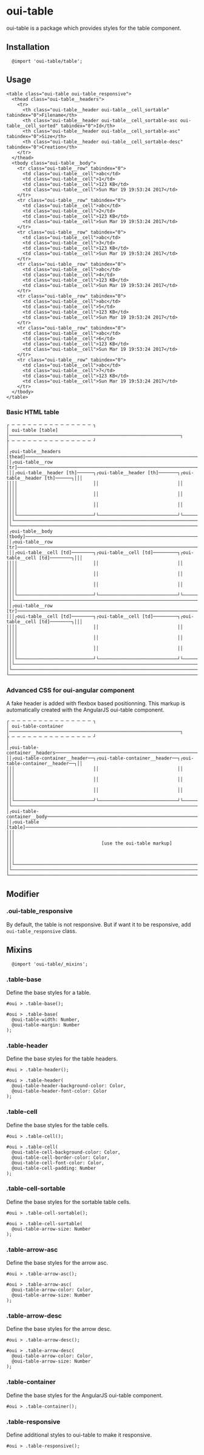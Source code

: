# oui-table

<component-status cx-design="prototype" ux="prototype"></component-status>

oui-table is a package which provides styles for the table component.

## Installation

```less
  @import 'oui-table/table';
```

## Usage

```html:preview
<table class="oui-table oui-table_responsive">
  <thead class="oui-table__headers">
    <tr>
      <th class="oui-table__header oui-table__cell_sortable" tabindex="0">Filename</th>
      <th class="oui-table__header oui-table__cell_sortable-asc oui-table__cell_sorted" tabindex="0">Id</th>
      <th class="oui-table__header oui-table__cell_sortable-asc" tabindex="0">Size</th>
      <th class="oui-table__header oui-table__cell_sortable-desc" tabindex="0">Creation</th>
    </tr>
  </thead>
  <tbody class="oui-table__body">
    <tr class="oui-table__row" tabindex="0">
      <td class="oui-table__cell">abc</td>
      <td class="oui-table__cell">1</td>
      <td class="oui-table__cell">123 KB</td>
      <td class="oui-table__cell">Sun Mar 19 19:53:24 2017</td>
    </tr>
    <tr class="oui-table__row" tabindex="0">
      <td class="oui-table__cell">abc</td>
      <td class="oui-table__cell">2</td>
      <td class="oui-table__cell">123 KB</td>
      <td class="oui-table__cell">Sun Mar 19 19:53:24 2017</td>
    </tr>
    <tr class="oui-table__row" tabindex="0">
      <td class="oui-table__cell">abc</td>
      <td class="oui-table__cell">3</td>
      <td class="oui-table__cell">123 KB</td>
      <td class="oui-table__cell">Sun Mar 19 19:53:24 2017</td>
    </tr>
    <tr class="oui-table__row" tabindex="0">
      <td class="oui-table__cell">abc</td>
      <td class="oui-table__cell">4</td>
      <td class="oui-table__cell">123 KB</td>
      <td class="oui-table__cell">Sun Mar 19 19:53:24 2017</td>
    </tr>
    <tr class="oui-table__row" tabindex="0">
      <td class="oui-table__cell">abc</td>
      <td class="oui-table__cell">5</td>
      <td class="oui-table__cell">123 KB</td>
      <td class="oui-table__cell">Sun Mar 19 19:53:24 2017</td>
    </tr>
    <tr class="oui-table__row" tabindex="0">
      <td class="oui-table__cell">abc</td>
      <td class="oui-table__cell">6</td>
      <td class="oui-table__cell">123 KB</td>
      <td class="oui-table__cell">Sun Mar 19 19:53:24 2017</td>
    </tr>
    <tr class="oui-table__row" tabindex="0">
      <td class="oui-table__cell">abc</td>
      <td class="oui-table__cell">7</td>
      <td class="oui-table__cell">123 KB</td>
      <td class="oui-table__cell">Sun Mar 19 19:53:24 2017</td>
    </tr>
  </tbody>
</table>
```

### Basic HTML table

```
┌ ─ ─ ─ ─ ─ ─ ─ ─ ─ ─ ─ ─ ─ ─ ─ ┐
│ oui-table [table]             │───────────────────────────────────────────────────────────────┐
├ ─ ─ ─ ─ ─ ─ ─ ─ ─ ─ ─ ─ ─ ─ ─ ┘                                                               │
│┌oui-table__headers [thead]───────────────────────────────────────────────────────────────────┐│
││┌oui-table__row [tr]────────────────────────────────────────────────────────────────────────┐││
│││┌oui-table__header [th]──────┐┌oui-table__header [th]───────┐┌oui-table__header [th]──────┐│││
││││                            ││                             ││                            ││││
││││                            ││                             ││                            ││││
││││                            ││                             ││                            ││││
│││└────────────────────────────┘└─────────────────────────────┘└────────────────────────────┘│││
││└───────────────────────────────────────────────────────────────────────────────────────────┘││
│└─────────────────────────────────────────────────────────────────────────────────────────────┘│
│┌oui-table__body [tbody]──────────────────────────────────────────────────────────────────────┐│
││┌oui-table__row [tr]────────────────────────────────────────────────────────────────────────┐││
│││┌oui-table__cell [td]────────┐┌oui-table__cell [td]─────────┐┌oui-table__cell [td]────────┐│││
││││                            ││                             ││                            ││││
││││                            ││                             ││                            ││││
││││                            ││                             ││                            ││││
│││└────────────────────────────┘└─────────────────────────────┘└────────────────────────────┘│││
││└───────────────────────────────────────────────────────────────────────────────────────────┘││
││┌oui-table__row [tr]────────────────────────────────────────────────────────────────────────┐││
│││┌oui-table__cell [td]────────┐┌oui-table__cell [td]─────────┐┌oui-table__cell [td]────────┐│││
││││                            ││                             ││                            ││││
││││                            ││                             ││                            ││││
││││                            ││                             ││                            ││││
│││└────────────────────────────┘└─────────────────────────────┘└────────────────────────────┘│││
││└───────────────────────────────────────────────────────────────────────────────────────────┘││
│└─────────────────────────────────────────────────────────────────────────────────────────────┘│
└───────────────────────────────────────────────────────────────────────────────────────────────┘
```

### Advanced CSS for oui-angular component

A fake header is added with flexbox based positionning.
This markup is automatically created with the AngularJS oui-table component.

```
┌ ─ ─ ─ ─ ─ ─ ─ ─ ─ ─ ─ ─ ─ ─ ─ ┐
│ oui-table-container           │───────────────────────────────────────────────────────────────┐
├ ─ ─ ─ ─ ─ ─ ─ ─ ─ ─ ─ ─ ─ ─ ─ ┘                                                               │
│┌oui-table-container__headers─────────────────────────────────────────────────────────────────┐│
││┌oui-table-container__header──┐┌oui-table-container__header──┐┌oui-table-container__header──┐││
│││                             ││                             ││                             │││
│││                             ││                             ││                             │││
│││                             ││                             ││                             │││
││└─────────────────────────────┘└─────────────────────────────┘└─────────────────────────────┘││
│└─────────────────────────────────────────────────────────────────────────────────────────────┘│
│┌oui-table-container__body────────────────────────────────────────────────────────────────────┐│
││┌oui-table [table]──────────────────────────────────────────────────────────────────────────┐││
│││                                                                                           │││
│││                                [use the oui-table markup]                                 │││
│││                                                                                           │││
││└───────────────────────────────────────────────────────────────────────────────────────────┘││
│└─────────────────────────────────────────────────────────────────────────────────────────────┘│
└───────────────────────────────────────────────────────────────────────────────────────────────┘
```

## Modifier

### .oui-table_responsive

By default, the table is not responsive. But if want it to be responsive, add `oui-table_responsive` class.

## Mixins

```less
  @import 'oui-table/_mixins';
```

### .table-base

Define the base styles for a table.

```less
#oui > .table-base();
```

```less
#oui > .table-base(
  @oui-table-width: Number,
  @oui-table-margin: Number
);
```

### .table-header

Define the base styles for the table headers.

```less
#oui > .table-header();
```

```less
#oui > .table-header(
  @oui-table-header-background-color: Color,
  @oui-table-header-font-color: Color
);
```

### .table-cell

Define the base styles for the table cells.

```less
#oui > .table-cell();
```

```less
#oui > .table-cell(
  @oui-table-cell-background-color: Color,
  @oui-table-cell-border-color: Color,
  @oui-table-cell-font-color: Color,
  @oui-table-cell-padding: Number
);
```

### .table-cell-sortable

Define the base styles for the sortable table cells.

```less
#oui > .table-cell-sortable();
```

```less
#oui > .table-cell-sortable(
  @oui-table-arrow-size: Number
);
```

### .table-arrow-asc

Define the base styles for the arrow asc.

```less
#oui > .table-arrow-asc();
```

```less
#oui > .table-arrow-asc(
  @oui-table-arrow-color: Color,
  @oui-table-arrow-size: Number
);
```
### .table-arrow-desc

Define the base styles for the arrow desc.

```less
#oui > .table-arrow-desc();
```

```less
#oui > .table-arrow-desc(
  @oui-table-arrow-color: Color,
  @oui-table-arrow-size: Number
);
```

### .table-container

Define the base styles for the AngularJS oui-table component.

```less
#oui > .table-container();
```

### .table-responsive

Define additional styles to oui-table to make it responsive.

```less
#oui > .table-responsive();
```
